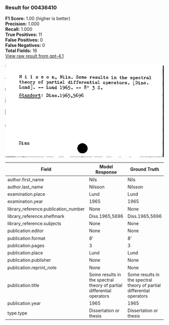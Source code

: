 ### Result for 00436410
**F1 Score:** 1.00 (higher is better)<br>**Precision:** 1.000<br>**Recall:** 1.000<br>**True Positives:** 11<br>**False Positives:** 0<br>**False Negatives:** 0<br>**Total Fields:** 16<br>[View raw result from gpt-4.1](https://github.com/RISE-UNIBAS/humanities_data_benchmark/blob/main/results/2025-09-02/T0160/request_T0160_00436410.json)

<img src="https://github.com/RISE-UNIBAS/humanities_data_benchmark/blob/main/benchmarks/zettelkatalog/images/00436410.jpg?raw=true" alt="00436410" width="600px">

| Field | Model Response | Ground Truth | Fuzzy Score | Match |
|-------|----------------|--------------|-------------|-------|
| author.first_name | Nils | Nils | 1.000 | ✅ |
| author.last_name | Nilsson | Nilsson | 1.000 | ✅ |
| examination.place | Lund | Lund | 1.000 | ✅ |
| examination.year | 1965 | 1965 | 1.000 | ✅ |
| library_reference.publication_number | None | None | 1.000 | ✅ |
| library_reference.shelfmark | Diss.1965,5696 | Diss.1965,5696 | 1.000 | ✅ |
| library_reference.subjects | None | None | 1.000 | ✅ |
| publication.editor | None | None | 1.000 | ✅ |
| publication.format | 8' | 8' | 1.000 | ✅ |
| publication.pages | 3 | 3 | 1.000 | ✅ |
| publication.place | Lund | Lund | 1.000 | ✅ |
| publication.publisher | None | None | 1.000 | ✅ |
| publication.reprint_note | None | None | 1.000 | ✅ |
| publication.title | Some results in the spectral theory of partial differential operators | Some results in the spectral theory of partial differential operators | 1.000 | ✅ |
| publication.year | 1965 | 1965 | 1.000 | ✅ |
| type.type | Dissertation or thesis | Dissertation or thesis | 1.000 | ✅ |
